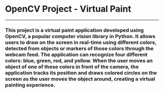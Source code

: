 # OpenCV Project - Virtual Paint
---
### This project is a virtual paint application developed using OpenCV, a popular computer vision library in Python. It allows users to draw on the screen in real-time using different colors, detected from objects or markers of those colors through the webcam feed. The application can recognize four different colors: blue, green, red, and yellow. When the user moves an object of one of these colors in front of the camera, the application tracks its position and draws colored circles on the screen as the user moves the object around, creating a virtual painting experience.
